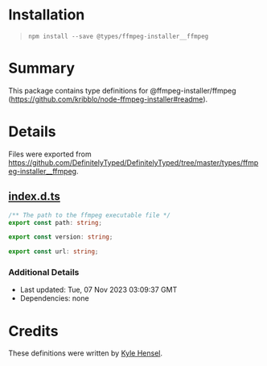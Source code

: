 # Installation
> `npm install --save @types/ffmpeg-installer__ffmpeg`

# Summary
This package contains type definitions for @ffmpeg-installer/ffmpeg (https://github.com/kribblo/node-ffmpeg-installer#readme).

# Details
Files were exported from https://github.com/DefinitelyTyped/DefinitelyTyped/tree/master/types/ffmpeg-installer__ffmpeg.
## [index.d.ts](https://github.com/DefinitelyTyped/DefinitelyTyped/tree/master/types/ffmpeg-installer__ffmpeg/index.d.ts)
````ts
/** The path to the ffmpeg executable file */
export const path: string;

export const version: string;

export const url: string;

````

### Additional Details
 * Last updated: Tue, 07 Nov 2023 03:09:37 GMT
 * Dependencies: none

# Credits
These definitions were written by [Kyle Hensel](https://github.com/k-yle).
